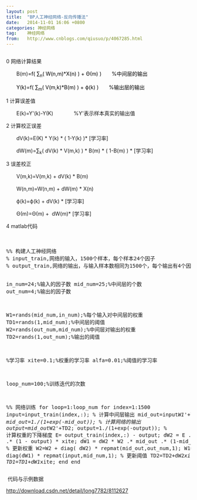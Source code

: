 ```yaml
---
layout: post
title:  "BP人工神经网络-反向传播法"
date:   2014-11-01 16:06 +0800
categories: 神经网络
tag:    神经网络
from:   http://www.cnblogs.com/qiusuo/p/4067285.html
---
```

<p><img src="http://images.cnitblog.com/blog/662741/201411/011541355814234.png" alt="" /></p>
<p>0 网络计算结果</p>
<p>　　B(m)<span style="color: #000000;">=f( <span style="color: #000000;">&sum;</span><sub>n</sub>( W(n,m)*X(n) )&nbsp;+ &Theta;(m) )　　%中间层的输出</span></p>
<p><span style="color: #000000;">　　Y(k)=f( <span style="color: #000000;">&sum;</span><sub>m</sub>( V(m,k)*B(m) )&nbsp;+ ф(k) )　　%输出层的输出</span></p>
<p>1 计算误差值</p>
<p>　　E(k)=Y'(k)-Y(K)　　　　%Y'表示样本真实的输出值</p>
<p>2 计算校正误差</p>
<p>　　dV(k)=E(K) * Y(k) * ( 1-Y(k) )* [学习率]</p>
<p>　　dW(m)=<span style="color: #000000;">&sum;</span><sub>k</sub>( dV(k) * V(m,k) ) * B(m) * ( 1-B(m) )&nbsp;* [学习率]</p>
<p>3 误差校正</p>
<p>　　V(m,k)=V(m,k) + dV(k) * B(m)</p>
<p>　　W(n,m)=W(n,m) + dW(m) * X(n)</p>
<p>　　ф(k)=ф(k) + dV(k) * [学习率]</p>
<p>　　&Theta;(m)=&Theta;(m) + &nbsp;dW(m)* [学习率]</p>
<p>4 matlab代码</p>
<p>　　</p>
<div class="cnblogs_Highlighter">
<pre class="brush:python;gutter:true;">%% 构建人工神经网络
% input_train,网络的输入，1500个样本，每个样本24个因子
% output_train,网络的输出，与输入样本数相同为1500个，每个输出有4个因子

in_num=24;%输入的因子数
mid_num=25;%中间层的个数
out_num=4;%输出的因子数

W1=rands(mid_num,in_num);%每个输入对中间层的权重
TD1=rands(1,mid_num);%中间层的阈值
W2=rands(out_num,mid_num);%中间层对输出的权重
TD2=rands(1,out_num);%输出的阈值

%学习率
xite=0.1;%权重的学习率
alfa=0.01;%阈值的学习率

loop_num=100;%训练迭代的次数

%% 网络训练
for loop=1:loop_num
    for index=1:1500
        input=input_train(index,:);
        % 计算中间层输出
        mid_out=input*W1'+TD1;
        mid_out=1./(1+exp(-mid_out));
        % 计算网络的输出
        output=mid_out*W2'+TD2;
        output=1./(1+exp(-output));
        % 计算权重的下降梯度
        E= output_train(index,:) - output;
        dW2 = E .* output .* (1 - output) * xite;
        dW1 = dW2 * W2 .* mid_out .* (1-mid_out) * xite;
        % 更新权重
        W2=W2 + diag( dW2) * repmat(mid_out,out_num,1);
        W1=W1 + diag(dW1) * repmat(input,mid_num,1);
        % 更新阈值
        TD2=TD2+dW2*xite;
        TD1=TD1+dW1*xite;
    end
end
</pre>
</div>
<p>&nbsp;代码与示例数据</p>
<p><a href="http://download.csdn.net/detail/long7782/8112627">http://download.csdn.net/detail/long7782/8112627</a></p>
